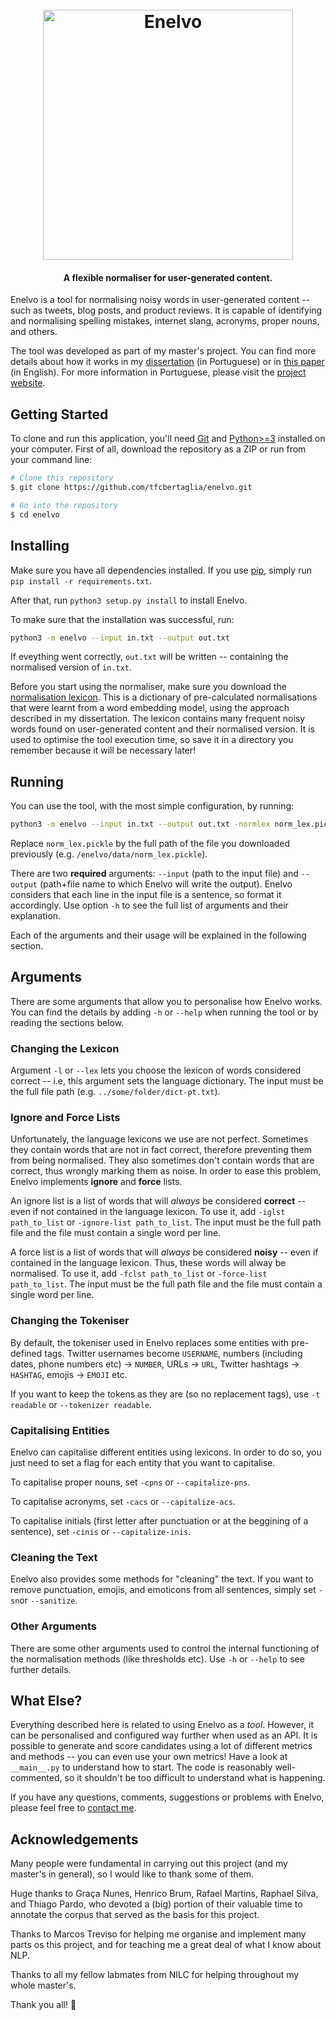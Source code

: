 <h1 align="center">
  <br>
  <a href="thalesbertaglia.com/enelvo"><img src="https://github.com/tfcbertaglia/enelvo/raw/master/enelvo-logo.png" alt="Enelvo" width="400"></a>
</h1>

<h4 align="center">A flexible normaliser for user-generated content.</h4>
Enelvo is a tool for normalising noisy words in user-generated content -- such as tweets, blog posts, and product reviews. It is capable of identifying and normalising spelling mistakes, internet slang, acronyms, proper nouns, and others.

The tool was developed as part of my master's project. You can find more details about how it works in my [dissertation](http://www.teses.usp.br/teses/disponiveis/55/55134/tde-10112017-170919/en.php) (in Portuguese) or in [this paper](http://anthology.aclweb.org/W/W16/W16-3916.pdf) (in English). For more information in Portuguese, please visit the [project website](http://thalesbertaglia.com/enelvo).

## Getting Started
To clone and run this application, you'll need [Git](https://git-scm.com) and [Python>=3](https://www.python.org/) installed on your computer. First of all, download the repository as a ZIP or run from your command line:

```bash
# Clone this repository
$ git clone https://github.com/tfcbertaglia/enelvo.git

# Go into the repository
$ cd enelvo
```

## Installing
Make sure you have all dependencies installed. If you use [pip](https://pypi.python.org/pypi/pip), simply run `pip install -r requirements.txt`.

After that, run `python3 setup.py install` to install Enelvo.

To make sure that the installation was successful, run:
```bash
python3 -m enelvo --input in.txt --output out.txt
```

If eveything went correctly, ``out.txt`` will be written -- containing the normalised version of ``in.txt``.

Before you start using the normaliser, make sure you download the [normalisation lexicon](https://drive.google.com/file/d/1LqcQMh0pdQnUzDrNiRszDo8v11iwVJrJ/view?usp=sharing). This is a dictionary of pre-calculated normalisations that were learnt from a word embedding model, using the approach described in my dissertation. The lexicon contains many frequent noisy words found on user-generated content and their normalised version. It is used to optimise the tool execution time, so save it in a directory you remember because it will be necessary later!

## Running
You can use the tool, with the most simple configuration, by running:
```bash
python3 -m enelvo --input in.txt --output out.txt -normlex norm_lex.pickle
```
Replace ``norm_lex.pickle`` by the full path of the file you downloaded previously (e.g. ``/enelvo/data/norm_lex.pickle``).

There are two **required** arguments: ``--input`` (path to the input file) and ``--output`` (path+file name to which Enelvo will write the output). Enelvo considers that each line in the input file is a sentence, so format it accordingly. Use option ``-h`` to see the full list of arguments and their explanation.

Each of the arguments and their usage will be explained in the following section.

## Arguments
There are some arguments that allow you to personalise how Enelvo works. You can find the details by adding ``-h`` or ``--help`` when running the tool or by reading the sections below.

### Changing the Lexicon
Argument ``-l`` or ``--lex`` lets you choose the lexicon of words considered correct -- i.e, this argument sets the language dictionary. The input must be the full file path (e.g. ``../some/folder/dict-pt.txt``).

### Ignore and Force Lists
Unfortunately, the language lexicons we use are not perfect. Sometimes they contain words that are not in fact correct, therefore preventing them from being normalised. They also sometimes don't contain words that are correct, thus wrongly marking them as noise.
In order to ease this problem, Enelvo implements **ignore** and **force** lists.

An ignore list is a list of words that will *always* be considered **correct** -- even if not contained in the language lexicon. To use it, add ``-iglst path_to_list`` or ``-ignore-list path_to_list``. The input must be the full path file and the file must contain a single word per line.

A force list is a list of words that will *always* be considered **noisy** -- even if contained in the language lexicon. Thus, these words will alway be normalised. To use it, add ``-fclst path_to_list`` or ``-force-list path_to_list``. The input must be the full path file and the file must contain a single word per line.

### Changing the Tokeniser
By default, the tokeniser used in Enelvo replaces some entities with pre-defined tags. Twitter usernames become ``USERNAME``, numbers (including dates, phone numbers etc) -> ``NUMBER``, URLs -> ``URL``, Twitter hashtags -> ``HASHTAG``, emojis -> ``EMOJI`` etc.

If you want to keep the tokens as they are (so no replacement tags), use ``-t readable`` or ``--tokenizer readable``.

### Capitalising Entities
Enelvo can capitalise different entities using lexicons. In order to do so, you just need to set a flag for each entity that you want to capitalise.

To capitalise proper nouns, set ``-cpns`` or ``--capitalize-pns``.

To capitalise acronyms, set ``-cacs`` or ``--capitalize-acs``.

To capitalise initials (first letter after punctuation or at the beggining of a sentence), set ``-cinis`` or ``--capitalize-inis``.

### Cleaning the Text
Enelvo also provides some methods for "cleaning" the text. If you want to remove punctuation, emojis, and emoticons from all sentences, simply set ``-sn``or ``--sanitize``.

### Other Arguments
There are some other arguments used to control the internal functioning of the normalisation methods (like thresholds etc). Use ``-h`` or ``--help`` to see further details.

## What Else?
Everything described here is related to using Enelvo as a *tool*. However, it can be personalised and configured way further when used as an API. It is possible to generate and score candidates using a lot of different metrics and methods -- you can even use your own metrics! Have a look at ``__main__.py`` to understand how to start. The code is reasonably well-commented, so it shouldn't be too difficult to understand what is happening.

If you have any questions, comments, suggestions or problems with Enelvo, please feel free to [contact me](http://thalesbertaglia.com).

## Acknowledgements
Many people were fundamental in carrying out this project (and my master's in general), so I would like to thank some of them.

Huge thanks to Graça Nunes, Henrico Brum, Rafael Martins, Raphael Silva, and Thiago Pardo, who devoted a (big) portion of their valuable time to annotate the corpus that served as the basis for this project.

Thanks to Marcos Treviso for helping me organise and implement many parts os this project, and for teaching me a great deal of what I know about NLP.

Thanks to all my fellow labmates from NILC for helping throughout my whole master's.

Thank you all! 😬
